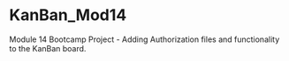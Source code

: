 # KanBan_Mod14
Module 14 Bootcamp Project - Adding Authorization files and functionality to the KanBan board.
